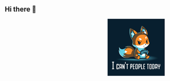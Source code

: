 ## Hi there 👋

<!--START_SECTION:update_image-->
<img src=https://raw.githubusercontent.com/LenatThomas/LenatThomas/main/.github/images/fox23.jpeg height=180px width=180px align=right alt=Profile Image />
<!--END_SECTION:update_image-->

<!--
**LenatThomas/LenatThomas** is a ✨ _special_ ✨ repository because its `README.md` (this file) appears on your GitHub profile.

Here are some ideas to get you started:

- 🔭 I’m currently working on ...
- 🌱 I’m currently learning ...
- 👯 I’m looking to collaborate on ...
- 🤔 I’m looking for help with ...
- 💬 Ask me about ...
- 📫 How to reach me: ...
- 😄 Pronouns: ...
- ⚡ Fun fact: ...
-->
